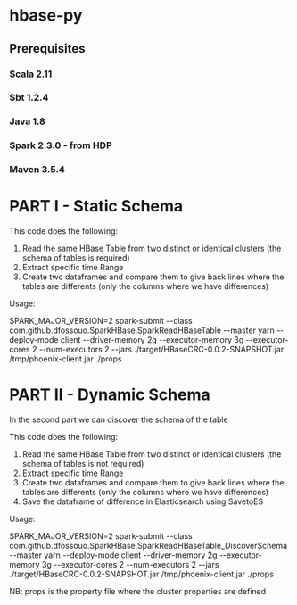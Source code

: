 # hbase-py

## Prerequisites 
### Scala 2.11
### Sbt 1.2.4 
### Java 1.8
### Spark 2.3.0 - from HDP 
### Maven 3.5.4

# PART I - Static Schema 

This code does the following:
  1) Read the same HBase Table from two distinct or identical clusters (the schema of tables is required)
  2) Extract specific time Range
  3) Create two dataframes and compare them to give back lines where the tables are differents (only the columns where we have differences)

Usage:

SPARK_MAJOR_VERSION=2 spark-submit --class com.github.dfossouo.SparkHBase.SparkReadHBaseTable --master yarn --deploy-mode client --driver-memory 2g --executor-memory 3g --executor-cores 2 --num-executors 2 --jars ./target/HBaseCRC-0.0.2-SNAPSHOT.jar /tmp/phoenix-client.jar ./props


# PART II - Dynamic Schema 

In the second part we can discover the schema of the table

This code does the following:
  1) Read the same HBase Table from two distinct or identical clusters (the schema of tables is not required)
  2) Extract specific time Range
  3) Create two dataframes and compare them to give back lines where the tables are differents (only the columns where we have differences)
  4) Save the dataframe of difference in Elasticsearch using SavetoES 
  
Usage: 

SPARK_MAJOR_VERSION=2 spark-submit --class com.github.dfossouo.SparkHBase.SparkReadHBaseTable_DiscoverSchema --master yarn --deploy-mode client --driver-memory 2g --executor-memory 3g --executor-cores 2 --num-executors 2 --jars ./target/HBaseCRC-0.0.2-SNAPSHOT.jar /tmp/phoenix-client.jar ./props


NB: props is the property file where the cluster properties are defined